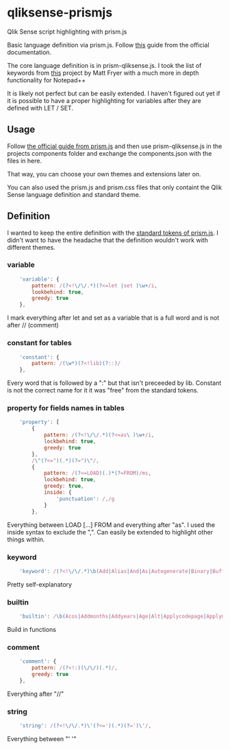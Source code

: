 # qliksense-prismjs
Qlik Sense script highlighting with prism.js

Basic language definition via prism.js. Follow [this](https://prismjs.com/extending.html#creating-a-new-language-definition) guide from the official documentation.

The core language definition is in prism-qliksense.js. I took the list of keywords from [this](https://github.com/MattFryer/Qlik-Notepad-plus-plus) project by Matt Fryer
with a much more in depth functionality for Notepad++

It is likely not perfect but can be easily extended. I haven't figured out yet if it is possible to have a proper highlighting for variables after they are defined with LET / SET.

## Usage

Follow [the official guide from prism.js](https://prismjs.com/extending.html#creating-a-new-language-definition) and then use prism-qliksense.js in the projects components folder and exchange the components.json with the files in here.

That way, you can choose your own themes and extensions later on.

You can also used the prism.js and prism.css files that only containt the Qlik Sense language definition and standard theme.

## Definition

I wanted to keep the entire definition with the [standard tokens of prism.js](https://prismjs.com/tokens.html#standard-tokens). I didn't want to have the headache that the definition wouldn't work with different themes.

### variable

```javascript
    'variable': {
        pattern: /(?<!\/\/.*)(?<=let |set )\w+/i,
        lookbehind: true,
        greedy: true
    },
```

I mark everything after let and set as a variable that is a full word and is not after // (comment)

### constant for tables

```javascript
    'constant': {
        pattern: /(\w*)(?<!lib)(?::)/
    },
```

Every word that is followed by a ":" but that isn't preceeded by lib. Constant is not the correct name for it it was "free" from the standard tokens.

### property for fields names in tables

```javascript
    'property': [
        {
            pattern: /(?<!\/\/.*)(?<=as\ )\w+/i,
            lockbehind: true,
            greedy: true
        },
        /\"(?<=")(.*)(?=")\"/,
        {
            pattern: /(?<=LOAD)(.)*(?=FROM)/ms,
            lockbehind: true,
            greedy: true,
            inside: {
                'punctuation': /,/g
            }
        },

```

Everything between LOAD [...] FROM and everything after "as". I used the inside syntax to exclude the ",". Can easily be extended to highlight other things within.

### keyword

```javascript
    'keyword': /(?<!\/\/.*)\b(Add|Alias|And|As|Autogenerate|Binary|Buffer|Call|Case|Comment|Concatenate|Connect|Crosstable|Custom|Default|Derive|Detail|Dimension|Directory|Disconnect|Drop|Distinct|Do|Each|Else|Elseif|Endif|Endsub|End|Endswitch|Execute|First|FlushLog|For|Force|From|From_Field|Generic|Hierarchy|10|HierarchyBelongsTo|10|if|In|Inline|Inputfield|10|Intervalmatch|10|Into|join|load|Let|Lib|Loop|Loosen|Map|Measure|Native|Next|Noconcatenate|Not|NullAsNull|NullAsValue|ODBC|OLEDB|Or|Qualify|Replace|Resident|Sample|Script|Section|Select|Semantic|Set|Sleep|SQL|SQLColumns|SQLTables|SQLTypes|Star|Step|Store|Sub|Switch|Table|Then|To|Trace|Unless|Unmap|Unqualify|Untag|Using|When|Where|With)\b/i,

```

Pretty self-explanatory

### builtin

```javascript
    'builtin': /\b(Acos|Addmonths|Addyears|Age|Alt|Applycodepage|Applymap|Argb|Asin|Atan|Atan2|Attribute|Author|Autonumber|Autonumberhash128|Autonumberhash256|Avg|Bitcount|Black|Blackandschole|Blue|Brown|Capitalize|Ceil|Chi2test_chi2|Chi2test_df|Chi2test_p|Chidist|Chiinv|Chr|Class|Clientplatform|Color|Colormaphue|Colormapjet|Colormix1|Colormix2|Combin|Computername|Concat|Connectstring|Converttolocaltime|Correl|Cos|Cosh|Count|Cyan|Darkgray|Day|Dayend|Daylightsaving|Dayname|Daynumberofquarter|Daynumberofyear|Daystart|Div|DocumentName|DocumentPath|DocumentTitle|Dual|E|Evaluate|Even|Exists|Exp|Fabs|Fact|False|Fdist|FieldIndex|FieldName|FieldNumber|FieldValue|FieldValueCount|FileBaseName|FileDir|FileExtension|FileList|FileName|FilePath|FileSize|FileTime|FindOneOf|Finv|FirstSortedValue|FirstValue|FirstWorkDate|Floor|Fmod|Frac|Fractile|Fv|GetExtendedProperty|GetFolderPath|GetObjectField|GetRegistryString|GMT|Green|Hash128|Hash160|Hash256|Hour|HSL|InDay|InDayToTime|Index|InLunarWeek|InLunarWeekToDate|InMonth|InMonths|InMonthsToDate|InMonthToDate|Input|InputAvg|InputSum|InQuarter|InQuarterToDate|Interval|Interval#|InWeek|InWeekToDate|InYear|InYearToDate|IRR|IsNull|IsNum|IsPartialReload|IsText|IterNo|KeepChar|Kurtosis|LastValue|LastWorkDate|Len|LightBlue|LightCyan|LightGray|LightGreen|LightMagenta|LightRed|LINEST_B|LINEST_DF|LINEST_F|LINEST_M|LINEST_R2|LINEST_SEB|LINEST_SEM|LINEST_SEY|LINEST_SSREG|LINEST_SSRESID|LocalTime|log|log10|Lookup|Lower|LTrim|LunarWeekEnd|LunarWeekName|LunarWeekStart|Magenta|MakeDate|MakeTime|MakeWeekDate|MapSubString|Match|Max|MaxString|Median|Mid|Min|MinString|Minute|MissingCount|MixMatch|Mod|Mode|Money|Money#|Month|MonthEnd|MonthName|MonthsEnd|MonthsName|MonthsStart|MonthStart|MsgBox|NetWorkDays|NoOfFields|NoOfReports|NoOfRows|NoOfTables|NORMDIST|NORMINV|Now|nPer|NPV|Null|NullCount|Num|Num|NumAvg|NumCount|NumericCount|NumMax|NumMin|NumSum|Odd|Only|Ord|OSUser|Peek|Permut|Pi|Pick|Pmt|pow|Previous|PurgeChar|PV|QlikTechBlue|QlikTechGray|QlikViewVersion|QuarterEnd|QuarterName|QuarterStart|QvdCreateTime|QvdFieldName|QvdNoOfFields|QvdNoOfRecords|QvdTableName|QVUser|Rand|RangeAvg|RangeCorrel|RangeCount|RangeFractile|RangeIRR|RangeKurtosis|RangeMax|RangeMaxString|RangeMin|RangeMinString|RangeMissingCount|RangeMode|RangeNPV|RangeNullCount|RangeNumericCount|RangeOnly|RangeSkew|RangeStdev|RangeSum|RangeTextCount|RangeXIRR|RangeXNPV|Rate|RecNo|Red|ReloadTime|Repeat|Replace|ReportComment|ReportId|ReportName|ReportNumber|RGB|Round|RowNo|RTrim|Second|SetDateYear|SetDateYearMonth|Sign|sin|sinh|Skew|sqr|sqrt|Stdev|Sterr|STEYX|SubField|10|SubStringCount|Sum|SysColor|TableName|TableNumber|tan|tanh|TDIST|Text|TextBetween|TextCount|TimeZone|TINV|Today|Trim|True|TTest1_conf|TTest1_df|TTest1_dif|TTest1_lower|TTest1_sig|TTest1_sterr|TTest1_t|TTest1_upper|TTest1w_conf|TTest1w_df|TTest1w_dif|TTest1w_lower|TTest1w_sig|TTest1w_sterr|TTest1w_t|TTest1w_upper|TTest_conf|TTest_df|TTest_dif|TTest_lower|TTest_sig|TTest_sterr|TTest_t|TTest_upper|TTestw_conf|TTestw_df|TTestw_dif|TTestw_lower|TTestw_sig|TTestw_sterr|TTestw_t|TTestw_upper|Upper|UTC|Week|WeekDay|WeekEnd|WeekName|WeekStart|WeekYear|White|WildMatch|WildMatch5|XIRR|XNPV|Year|Year2Date|YearEnd|YearName|YearStart|YearToDate|Yellow|ZTest_conf|ZTest_dif|ZTest_lower|ZTest_sig|ZTest_sterr|ZTest_upper|ZTest_z|ZTestw_conf|ZTestw_dif|ZTestw_lower|ZTestw_sig|ZTestw_sterr|ZTestw_upper|ZTestw_z)\b(?=\()/i,
```

Build in functions

### comment

```javascript
    'comment': {
		pattern: /(?<!:)(\/\/)(.*)/,
        greedy: true
	},

```

Everything after "//"

### string

```javascript
    'string': /(?<!\/\/.*)\'(?<=')(.*)(?=')\'/,
```

Everything between "' '"
